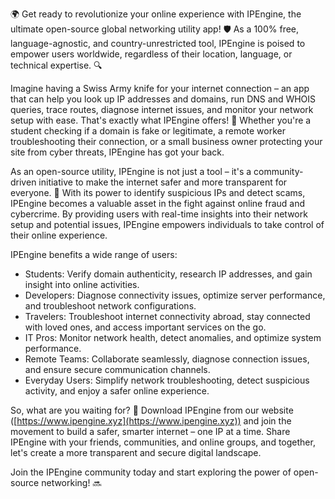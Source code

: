 🌍 Get ready to revolutionize your online experience with IPEngine, the ultimate open-source global networking utility app! 🛡️ As a 100% free, language-agnostic, and country-unrestricted tool, IPEngine is poised to empower users worldwide, regardless of their location, language, or technical expertise. 🔍

Imagine having a Swiss Army knife for your internet connection – an app that can help you look up IP addresses and domains, run DNS and WHOIS queries, trace routes, diagnose internet issues, and monitor your network setup with ease. That's exactly what IPEngine offers! 📡 Whether you're a student checking if a domain is fake or legitimate, a remote worker troubleshooting their connection, or a small business owner protecting your site from cyber threats, IPEngine has got your back.

As an open-source utility, IPEngine is not just a tool – it's a community-driven initiative to make the internet safer and more transparent for everyone. 🚀 With its power to identify suspicious IPs and detect scams, IPEngine becomes a valuable asset in the fight against online fraud and cybercrime. By providing users with real-time insights into their network setup and potential issues, IPEngine empowers individuals to take control of their online experience.

IPEngine benefits a wide range of users:

* Students: Verify domain authenticity, research IP addresses, and gain insight into online activities.
* Developers: Diagnose connectivity issues, optimize server performance, and troubleshoot network configurations.
* Travelers: Troubleshoot internet connectivity abroad, stay connected with loved ones, and access important services on the go.
* IT Pros: Monitor network health, detect anomalies, and optimize system performance.
* Remote Teams: Collaborate seamlessly, diagnose connection issues, and ensure secure communication channels.
* Everyday Users: Simplify network troubleshooting, detect suspicious activity, and enjoy a safer online experience.

So, what are you waiting for? 🚀 Download IPEngine from our website ([https://www.ipengine.xyz](https://www.ipengine.xyz)) and join the movement to build a safer, smarter internet – one IP at a time. Share IPEngine with your friends, communities, and online groups, and together, let's create a more transparent and secure digital landscape.

Join the IPEngine community today and start exploring the power of open-source networking! 🔜